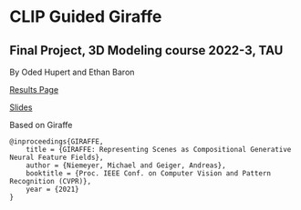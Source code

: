 # CLIP Guided Giraffe
## Final Project, 3D Modeling course 2022-3, TAU
By Oded Hupert and Ethan Baron


[Results Page](https://www.notion.so/odedhupert/CLIP-Guided-Giraffe-Results-f3d9f33c44574cbe9f498a373a45b7f1)

[Slides](https://1drv.ms/p/s!AqJh54N3yAICjpsKErSg2ydoYF3f6g?e=ArDki4)

Based on Giraffe

    @inproceedings{GIRAFFE,
        title = {GIRAFFE: Representing Scenes as Compositional Generative Neural Feature Fields},
        author = {Niemeyer, Michael and Geiger, Andreas},
        booktitle = {Proc. IEEE Conf. on Computer Vision and Pattern Recognition (CVPR)},
        year = {2021}
    }
